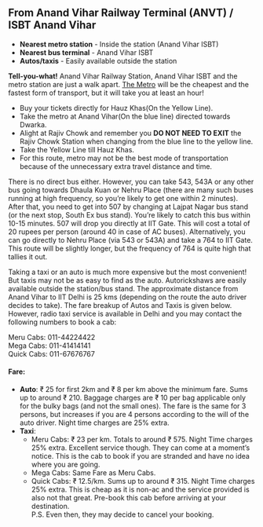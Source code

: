 ## From Anand Vihar Railway Terminal (ANVT) / ISBT Anand Vihar

 - **Nearest metro station** - Inside the station (Anand Vihar ISBT)
 - **Nearest bus terminal** - Anand Vihar ISBT
 - **Autos/taxis** - Easily available outside the station

**Tell-you-what!**
Anand Vihar Railway Station, Anand Vihar ISBT and the metro station are just a walk apart. [The Metro](#metro) will be the cheapest and the fastest form of transport, but it will take you at least an hour!

* Buy your tickets directly for Hauz Khas(On the Yellow Line).
* Take the metro at Anand Vihar(On the blue line) directed towards Dwarka.
* Alight at Rajiv Chowk and remember you **DO NOT NEED TO EXIT** the Rajiv Chowk Station when changing from the blue line to the yellow line.
* Take the Yellow Line till Hauz Khas.
* For this route, metro may not be the best mode of transportation because of the unnecessary extra travel distance and time.
 
There is no direct bus either. However, you can take 543, 543A or any other bus going towards Dhaula Kuan or Nehru Place (there are many such buses running at high frequency, so you’re likely to get one within 2 minutes). After that, you need to get into 507 by changing at Lajpat Nagar bus stand (or the next stop, South Ex bus stand). You’re likely to catch this bus within 10-15 minutes. 507 will drop you directly at IIT Gate. This will cost a total of 20 rupees per person (around 40 in case of AC buses). Alternatively, you can go directly to Nehru Place (via 543 or 543A) and take a 764 to IIT Gate. This route will be slightly longer, but the frequency of 764 is quite high that tallies it out.

Taking a taxi or an auto is much more expensive but the most convenient! But taxis may not be as easy to find as the auto. Autorickshaws are easily available outside the station/bus stand. The approximate distance from Anand Vihar to IIT Delhi is 25 kms (depending on the route the auto driver decides to take). The fare breakup of Autos and Taxis is given below. However, radio taxi service is available in Delhi and you may contact the following numbers to book a cab:

Meru Cabs: 011-44224422  
Mega Cabs: 011-41414141  
Quick Cabs: 011-67676767  

#### Fare:
* **Auto**: &#8377; 25 for first  2km and &#8377; 8 per km above the minimum fare. Sums up to around &#8377; 210. Baggage charges are &#8377; 10 per bag applicable only for the bulky bags (and not the small ones). The fare is the same for 3 persons, but increases if you are 4 persons according to the will of the auto driver. Night time charges are 25% extra.
* **Taxi**: 
  * Meru Cabs: &#8377; 23 per km. Totals to around &#8377; 575. Night Time charges 25% extra. Excellent service though. They can come at a moment’s notice. This is the cab to book if you are stranded and have no idea where you are going.
  * Mega Cabs: Same Fare as Meru Cabs. 
  * Quick Cabs: &#8377; 12.5/km. Sums up to around &#8377; 315. Night Time charges 25% extra. This is cheap as it is non-ac and the service provided is also not that great. Pre-book this cab before arriving at your destination.  
P.S. Even then, they may decide to cancel your booking.
